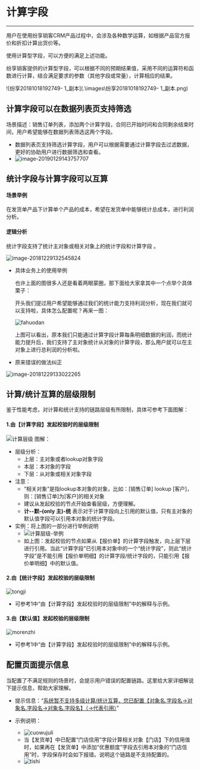 

# 计算字段

---


用户在使用纷享销客CRM产品过程中，会涉及各种数学运算，如根据产品官方报价和折扣计算出货价等。

使用计算型字段，可以方便的满足上述功能。

纷享销客提供的计算型字段，可以根据不同的预期结果值，采用不同的运算符和函数进行计算，结合满足要求的参数（其他字段或常量），计算相应的结果。

![纷享20181018192749- 1_副本](.\images\纷享20181018192749- 1_副本.png)

## 计算字段可以在数据列表页支持筛选

场景描述：销售订单列表，添加两个计算字段，合同已开始时间和合同剩余结束时间，用户希望能够在数据列表筛选这两个字段。

- 数据列表页支持筛选计算字段，用户可以根据需要通过计算字段去过滤数据，更好的协助用户进行数据筛选和查看。
- ![image-20190129143757707](./images/image-20190129143757707.png)



## 统计字段与计算字段可以互算

#### 场景举例

在发货单产品下计算单个产品的成本，希望在发货单中能够统计总成本，进行利润分析。

#### 逻辑分析

统计字段支持了统计主对象或相关对象上的统计字段和计算字段 。

![image-20181229132545824](./images/image-20181229132545824.png)

- 具体业务上的使用举例

  也许上面的图很多人还是看着两眼蒙圈，那下面给大家拿其中一个点举个具体栗子：

  开头我们提过用户希望能够通过我们的统计能力支持利润分析，现在我们就可以支持啦，具体怎么配置呢？再来一图：

  ![fahuodan](./images/fahuodan.png)

  上图可以看出，原本我们只能通过计算字段计算每条明细数据的利润，而统计能力提升后，我们支持了主对象统计从对象的计算字段，那么用户就可以在主对象上进行总利润的分析啦。

- 原来错误的做法纠正

![image-20181229133022265](./images/image-20181229133022265.png)

## 计算/统计互算的层级限制

鉴于性能考虑，对计算和统计支持的链路层级有所限制，具体可参考下面图解：

#### 1.由【计算字段】发起校验时的层级限制

![计算层级](./images/%E8%AE%A1%E7%AE%97%E5%B1%82%E7%BA%A7.png)
图解：

- 层级分析：
  - 上层：主对象或者lookup对象字段
  - 本层：本对象的字段
  - 下层：从对象或相关对象字段
- 注意：
  - “相关对象”是指lookup本对象的对象，比如：[销售订单] lookup [客户]，则：[销售订单]为[客户]的相关对象
  - 建议从发起校验的节点开始查看层级，方便理解。
  - **计--默–(only 主)-统**   表示对于计算字段向上引用的默认值，只有主对象的默认值字段可以引用本对象的统计字段。
- 实例：将上图的一部分进行举例说明
  - ![计算层级-举例](./images/%E8%AE%A1%E7%AE%97%E5%B1%82%E7%BA%A7-%E4%B8%BE%E4%BE%8B.png)
  - 如上图：发起校验的节点如果从【报价单】的计算字段触发，向上层下层进行引用。当此“计算字段”已引用本对象中的一个“统计字段”，则此“统计字段”是不能引用【报价单明细】的计算字段/统计字段的，只能引用【报价单明细】中的默认值。

#### 2.由【统计字段】发起校验的层级限制

![tongji](./images/tongji.png)

- 可参考1中“由【计算字段】发起校验时的层级限制”中的解释与示例。

#### 3.由【默认值】发起校验的层级限制

![morenzhi](./images/morenzhi.png)

- 可参考1中“由【计算字段】发起校验时的层级限制”中的解释与示例。

## 配置页面提示信息

当配置了不满足规则的场景时，会提示用户错误的配置链路。这里给大家详细解说下提示信息，帮助大家理解。

- 提示信息：“<u>系统暂不支持多级计算/统计互算，您已配置【对象名.字段名->对象名.字段名->对象名.字段名】（->代表引用）</u>”

- 示例说明：

  - ![cuowujuli](./images/cuowujuli.png)
  - 当【发货单】中已配置“门店信用”字段计算相关对象【门店】下的信用值时，如果再在【发货单】中添加“优惠额度”字段去引用本对象的“门店信用”时，字段保存时会如下报错。说明这个链路是不支持配置的。
  - ![tishi](./images/tishi.png)




